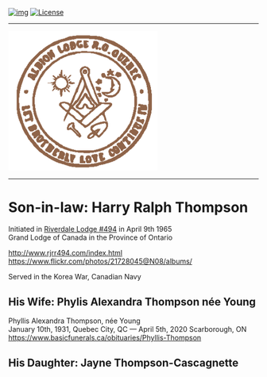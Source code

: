 <!-- ENTETE -->
[![img](https://img.shields.io/badge/Cycle%20de%20Vie-Édition-339999)](https://franc-maconnerie.ca)
[![License](https://img.shields.io/badge/Licence-MIT-blue)](LICENSE)

---

<div>
    <a target="_blank" href="https://franc-maconnerie.ca">
      <img src="../images/logo.png" alt="Julio Torres Freemasonry" width="300"/>
    </a>
</div>

--- 

<!-- FIN ENTETE -->

# **Son-in-law: Harry Ralph Thompson** 

Initiated in [Riverdale Lodge #494](http://www.rjrr494.com/index.html) in April 9th 1965   
Grand Lodge of Canada in the Province of Ontario   

http://www.rjrr494.com/index.html
https://www.flickr.com/photos/21728045@N08/albums/

Served in the Korea War, Canadian Navy

## **His Wife: Phylis Alexandra Thompson née Young**   
Phyllis Alexandra Thompson, née Young   
January 10th, 1931, Quebec City, QC — April 5th, 2020 Scarborough, ON
https://www.basicfunerals.ca/obituaries/Phyllis-Thompson



## **His Daughter: Jayne Thompson-Cascagnette**


